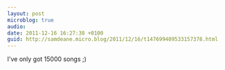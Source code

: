 ```yaml
---
layout: post
microblog: true
audio: 
date: 2011-12-16 16:27:38 +0100
guid: http://samdeane.micro.blog/2011/12/16/t147699409533157378.html
---
```

I've only got 15000 songs ;)
